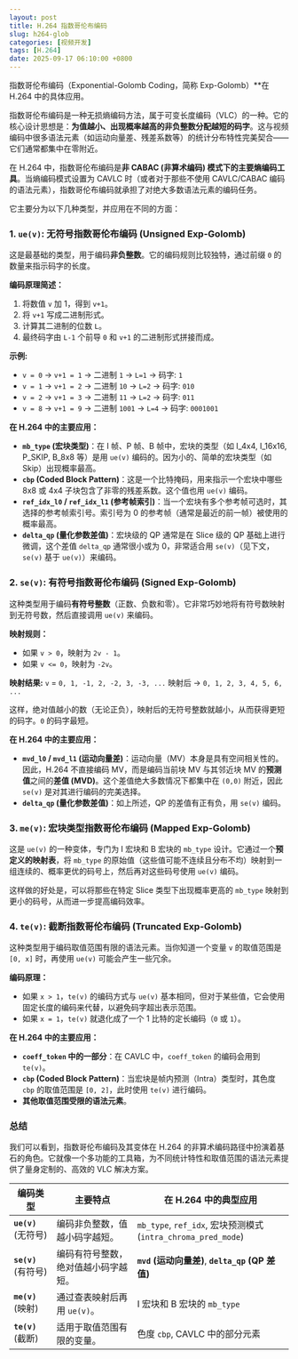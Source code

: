 ```yaml
---
layout: post
title: H.264 指数哥伦布编码
slug: h264-glob
categories: [视频开发]
tags: [H.264]
date: 2025-09-17 06:10:00 +0800
---
```



指数哥伦布编码（Exponential-Golomb Coding，简称 Exp-Golomb）**在 H.264 中的具体应用。

指数哥伦布编码是一种无损熵编码方法，属于可变长度编码（VLC）的一种。它的核心设计思想是：**为值越小、出现概率越高的非负整数分配越短的码字**。这与视频编码中很多语法元素（如运动向量差、残差系数等）的统计分布特性完美契合——它们通常都集中在零附近。

在 H.264 中，指数哥伦布编码是**非 CABAC (非算术编码) 模式下的主要熵编码工具**。当熵编码模式设置为 CAVLC 时（或者对于那些不使用 CAVLC/CABAC 编码的语法元素），指数哥伦布编码就承担了对绝大多数语法元素的编码任务。

它主要分为以下几种类型，并应用在不同的方面：



### 1. `ue(v)`: 无符号指数哥伦布编码 (Unsigned Exp-Golomb)



这是最基础的类型，用于编码**非负整数**。它的编码规则比较独特，通过前缀 `0` 的数量来指示码字的长度。

**编码原理简述：**

1. 将数值 `v` 加 1，得到 `v+1`。
1. 将 `v+1` 写成二进制形式。
1. 计算其二进制的位数 `L`。
1. 最终码字由 `L-1` 个前导 `0` 和 `v+1` 的二进制形式拼接而成。

**示例:**

+ `v = 0` -> `v+1 = 1` -> 二进制 `1` -> `L=1` -> 码字: `1`
+ `v = 1` -> `v+1 = 2` -> 二进制 `10` -> `L=2` -> 码字: `010`
+ `v = 2` -> `v+1 = 3` -> 二进制 `11` -> `L=2` -> 码字: `011`
+ `v = 8` -> `v+1 = 9` -> 二进制 `1001` -> `L=4` -> 码字: `0001001`

**在 H.264 中的主要应用：**

+ **`mb_type` (宏块类型)**：在 I 帧、P 帧、B 帧中，宏块的类型（如 I_4x4, I_16x16, P_SKIP, B_8x8 等）是用 `ue(v)` 编码的。因为小的、简单的宏块类型（如 Skip）出现概率最高。
+ **`cbp` (Coded Block Pattern)**：这是一个比特掩码，用来指示一个宏块中哪些 8x8 或 4x4 子块包含了非零的残差系数。这个值也用 `ue(v)` 编码。
+ **`ref_idx_l0` / `ref_idx_l1` (参考帧索引)**：当一个宏块有多个参考帧可选时，其选择的参考帧索引号。索引号为 0 的参考帧（通常是最近的前一帧）被使用的概率最高。
+ **`delta_qp` (量化参数差值)**：宏块级的 QP 通常是在 Slice 级的 QP 基础上进行微调，这个差值 `delta_qp` 通常很小或为 0，非常适合用 `se(v)`（见下文，`se(v)` 基于 `ue(v)`）来编码。



### 2. `se(v)`: 有符号指数哥伦布编码 (Signed Exp-Golomb)



这种类型用于编码**有符号整数**（正数、负数和零）。它非常巧妙地将有符号数映射到无符号数，然后直接调用 `ue(v)` 来编码。

**映射规则：**

+ 如果 `v > 0`，映射为 `2v - 1`。
+ 如果 `v <= 0`，映射为 `-2v`。

**映射结果:** `v` = `0, 1, -1, 2, -2, 3, -3, ...` 映射后 -> `0, 1, 2, 3, 4, 5, 6, ...`

这样，绝对值越小的数（无论正负），映射后的无符号整数就越小，从而获得更短的码字。`0` 的码字最短。

**在 H.264 中的主要应用：**

+ **`mvd_l0` / `mvd_l1` (运动向量差)**：运动向量（MV）本身是具有空间相关性的。因此，H.264 不直接编码 MV，而是编码当前块 MV 与其邻近块 MV 的**预测值**之间的**差值 (MVD)**。这个差值绝大多数情况下都集中在 `(0,0)` 附近，因此 `se(v)` 是对其进行编码的完美选择。
+ **`delta_qp` (量化参数差值)**：如上所述，QP 的差值有正有负，用 `se(v)` 编码。



### 3. `me(v)`: 宏块类型指数哥伦布编码 (Mapped Exp-Golomb)



这是 `ue(v)` 的一种变体，专门为 I 宏块和 B 宏块的 `mb_type` 设计。它通过一个**预定义的映射表**，将 `mb_type` 的原始值（这些值可能不连续且分布不均）映射到一组连续的、概率更优的码号上，然后再对这些码号使用 `ue(v)` 编码。

这样做的好处是，可以将那些在特定 Slice 类型下出现概率更高的 `mb_type` 映射到更小的码号，从而进一步提高编码效率。



### 4. `te(v)`: 截断指数哥伦布编码 (Truncated Exp-Golomb)



这种类型用于编码取值范围有限的语法元素。当你知道一个变量 `v` 的取值范围是 `[0, x]` 时，再使用 `ue(v)` 可能会产生一些冗余。

**编码原理：**

+ 如果 `x > 1`，`te(v)` 的编码方式与 `ue(v)` 基本相同，但对于某些值，它会使用固定长度的编码来代替，以避免码字超出表示范围。
+ 如果 `x = 1`，`te(v)` 就退化成了一个 1 比特的定长编码（`0` 或 `1`）。

**在 H.264 中的主要应用：**

+ **`coeff_token` 中的一部分**：在 CAVLC 中，`coeff_token` 的编码会用到 `te(v)`。
+ **`cbp` (Coded Block Pattern)**：当宏块是帧内预测（Intra）类型时，其色度 `cbp` 的取值范围是 `[0, 2]`，此时使用 `te(v)` 进行编码。
+ **其他取值范围受限的语法元素**。



### 总结



我们可以看到，指数哥伦布编码及其变体在 H.264 的非算术编码路径中扮演着基石的角色。它就像一个多功能的工具箱，为不同统计特性和取值范围的语法元素提供了量身定制的、高效的 VLC 解决方案。

| 编码类型             | 主要特点                             | 在 H.264 中的典型应用                                        |
| -------------------- | ------------------------------------ | ------------------------------------------------------------ |
| **`ue(v)`** (无符号) | 编码非负整数，值越小码字越短。       | `mb_type`, `ref_idx`, 宏块预测模式 (`intra_chroma_pred_mode`) |
| **`se(v)`** (有符号) | 编码有符号整数，绝对值越小码字越短。 | **`mvd` (运动向量差)**, **`delta_qp` (QP 差值)**             |
| **`me(v)`** (映射)   | 通过查表映射后再用 `ue(v)`。         | I 宏块和 B 宏块的 `mb_type`                                  |
| **`te(v)`** (截断)   | 适用于取值范围有限的变量。           | 色度 `cbp`, CAVLC 中的部分元素                               |
